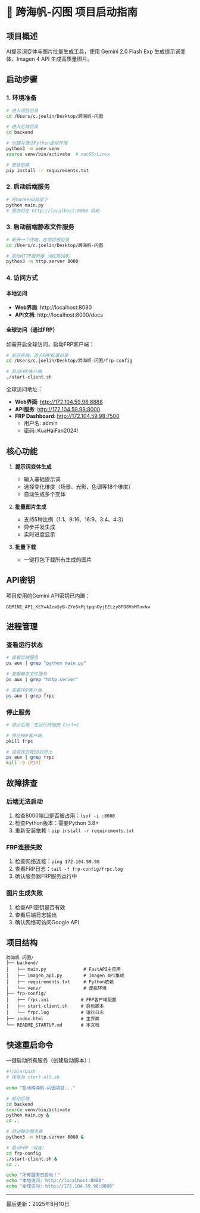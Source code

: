 # 🚀 跨海帆-闪图 项目启动指南

## 项目概述
AI提示词变体与图片批量生成工具，使用 Gemini 2.0 Flash Exp 生成提示词变体，Imagen 4 API 生成高质量图片。

## 启动步骤

### 1. 环境准备

```bash
# 进入项目目录
cd /Users/c.joelin/Desktop/跨海帆-闪图

# 进入后端目录
cd backend

# 创建并激活Python虚拟环境
python3 -m venv venv
source venv/bin/activate  # macOS/Linux

# 安装依赖
pip install -r requirements.txt
```

### 2. 启动后端服务

```bash
# 在backend目录下
python main.py
# 服务将在 http://localhost:8000 启动
```

### 3. 启动前端静态文件服务

```bash
# 新开一个终端，在项目根目录
cd /Users/c.joelin/Desktop/跨海帆-闪图

# 启动HTTP服务器（端口8080）
python3 -m http.server 8080
```

### 4. 访问方式

#### 本地访问
- **Web界面**: http://localhost:8080
- **API文档**: http://localhost:8000/docs

#### 全球访问（通过FRP）

如需开启全球访问，启动FRP客户端：

```bash
# 新开终端，进入FRP配置目录
cd /Users/c.joelin/Desktop/跨海帆-闪图/frp-config

# 启动FRP客户端
./start-client.sh
```

全球访问地址：
- **Web界面**: http://172.104.59.98:8888
- **API服务**: http://172.104.59.98:8000
- **FRP Dashboard**: http://172.104.59.98:7500
  - 用户名: admin
  - 密码: KuaHaiFan2024!

## 核心功能

1. **提示词变体生成**
   - 输入基础提示词
   - 选择变化维度（场景、光影、色调等18个维度）
   - 自动生成多个变体

2. **批量图片生成**
   - 支持5种比例（1:1、9:16、16:9、3:4、4:3）
   - 异步并发生成
   - 实时进度显示

3. **批量下载**
   - 一键打包下载所有生成的图片

## API密钥
项目使用的Gemini API密钥已内置：
```
GEMINI_API_KEY=AIzaSyB-ZYo5kMjtpqnOyjEELzy8PD8VnMTuvkw
```

## 进程管理

### 查看运行状态
```bash
# 查看后端服务
ps aux | grep "python main.py"

# 查看静态文件服务
ps aux | grep "http.server"

# 查看FRP客户端
ps aux | grep frpc
```

### 停止服务
```bash
# 停止后端：在运行终端按 Ctrl+C

# 停止FRP客户端
pkill frpc

# 或查找进程ID后终止
ps aux | grep frpc
kill -9 [PID]
```

## 故障排查

### 后端无法启动
1. 检查8000端口是否被占用：`lsof -i :8000`
2. 检查Python版本：需要Python 3.8+
3. 重新安装依赖：`pip install -r requirements.txt`

### FRP连接失败
1. 检查网络连接：`ping 172.104.59.98`
2. 查看FRP日志：`tail -f frp-config/frpc.log`
3. 确认服务器FRP服务运行中

### 图片生成失败
1. 检查API密钥是否有效
2. 查看后端日志输出
3. 确认网络可访问Google API

## 项目结构
```
跨海帆-闪图/
├── backend/
│   ├── main.py              # FastAPI主应用
│   ├── imagen_api.py        # Imagen API集成
│   ├── requirements.txt     # Python依赖
│   └── venv/                # 虚拟环境
├── frp-config/
│   ├── frpc.ini            # FRP客户端配置
│   ├── start-client.sh     # 启动脚本
│   └── frpc.log            # 运行日志
├── index.html              # 主界面
└── README_STARTUP.md       # 本文档
```

## 快速重启命令

一键启动所有服务（创建启动脚本）：

```bash
#!/bin/bash
# 保存为 start-all.sh

echo "启动跨海帆-闪图项目..."

# 启动后端
cd backend
source venv/bin/activate
python main.py &
cd ..

# 启动静态服务器
python3 -m http.server 8080 &

# 启动FRP（可选）
cd frp-config
./start-client.sh &
cd ..

echo "所有服务已启动！"
echo "本地访问: http://localhost:8080"
echo "全球访问: http://172.104.59.98:8888"
```

---
最后更新：2025年8月10日
